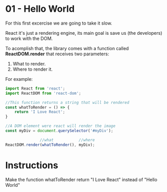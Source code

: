 # 01 - Hello World

For this first excercise we are going to take it slow.

React it's just a rendering engine, its main goal is save us (the developers) to work with the DOM.

To acomplish that, the library comes with a function called **ReactDOM.render** that receives two parameters:

1) What to render.
2) Where to render it.

For example:

```js
import React from 'react';
import ReactDOM from 'react-dom';

//This function returns a string that will be rendered
const whatToRender = () => {
    return 'I Love React';
}

//A DOM element were react will render the image
const myDiv = document.querySelector('#myDiv');

               //what           //where
ReactDOM.render(whatToRender(), myDiv);
```

# Instructions

Make the function whatToRender return "I Love React" instead of "Hello World"